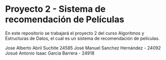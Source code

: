 # Proyecto 2 - Sistema de recomendación de Películas
En este repositorio se trabajará el proyecto 2 del curso Algoritmos y Estructuras de Datos, el cual es un sistema de recomendación de películas.

Jose Alberto Abril Suchite 24585
José Manuel Sanchez Hernández - 24092
Josué Antonio Isaac García Barrera - 24918
